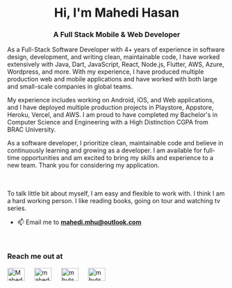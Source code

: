 <h1 align="center">Hi, I'm Mahedi Hasan</h1>
<h3 align="center">A Full Stack Mobile & Web Developer</h3>

<p>
As a Full-Stack Software Developer with 4+ years of experience in software design, development, and writing clean, maintainable code, I have worked extensively with Java, Dart, JavaScript, React, Node.js, Flutter, AWS, Azure, Wordpress, and more. With my experience, I have produced multiple production web and mobile applications and have worked with both large and small-scale companies in global teams.

My experience includes working on Android, iOS, and Web applications, and I have deployed multiple production projects in Playstore, Appstore, Heroku, Vercel, and AWS. I am proud to have completed my Bachelor's in Computer Science and Engineering with a High Distinction CGPA from BRAC University.

As a software developer, I prioritize clean, maintainable code and believe in continuously learning and growing as a developer. I am available for full-time opportunities and am excited to bring my skills and experience to a new team. Thank you for considering my application.

<br/><br/>
To talk little bit about myself, I am easy and flexible to work with. I think I am a
hard working person. I like reading books, going on tour and watching tv series.</p> 

- 📫 Email me to **mahedi.mhu@outlook.com**

<br/>
<h3 align="left">Reach me out at</h3>
<p align="left">
<a href="https://linkedin.com/in/mhutshow" target="blank"><img align="center" src="https://raw.githubusercontent.com/rahuldkjain/github-profile-readme-generator/master/src/images/icons/Social/linked-in-alt.svg" alt="Mahedi Hasan" height="30" width="40" /></a> &emsp;
<a href="https://fb.com/mhutshow" target="blank"><img align="center" src="https://raw.githubusercontent.com/rahuldkjain/github-profile-readme-generator/master/src/images/icons/Social/facebook.svg" alt="mahedi" height="30" width="40" /></a> &emsp;
<a href="https://www.instagram.com/mhutshow/" target="blank"><img align="center" src="https://raw.githubusercontent.com/rahuldkjain/github-profile-readme-generator/master/src/images/icons/Social/instagram.svg" alt="mhutshow" height="30" width="40" /></a> &emsp;
<a href="https://twitter.com/mhutshow" target="blank"><img align="center" src="https://raw.githubusercontent.com/rahuldkjain/github-profile-readme-generator/master/src/images/icons/Social/twitter.svg" alt="mhutshow" height="30" width="40" /></a>
</p>



